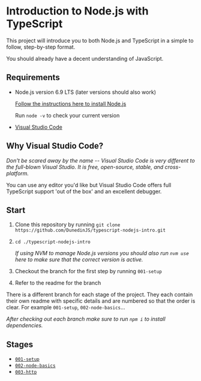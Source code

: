 # Introduction to Node.js with TypeScript

This project will introduce you to both Node.js and TypeScript in a simple to follow, step-by-step format.

You should already have a decent understanding of JavaScript.

## Requirements

* Node.js version 6.9 LTS (later versions should also work)

    [Follow the instructions here to install Node.js](https://github.com/DunedinJS/dunedin-modern-javascript/blob/master/topics/common/nodejs-install.md)

    Run `node -v` to check your current version

* [Visual Studio Code](https://code.visualstudio.com/)

## Why Visual Studio Code?

_Don't be scared away by the name -- Visual Studio Code is very different to the full-blown Visual Studio. It is free, open-source, stable, and cross-platform._

You can use any editor you'd like but Visual Studio Code offers full TypeScript support
'out of the box' and an excellent debugger.

## Start

1. Clone this repository by running `git clone https://github.com/DunedinJS/typescript-nodejs-intro.git`
2. `cd ./typescript-nodejs-intro`

    _If using NVM to manage Node.js versions you should also run `nvm use` here to make sure that the correct version is active._

3. Checkout the branch for the first step by running `001-setup`

4. Refer to the readme for the branch

There is a different branch for each stage of the project. They each contain their own readme with specific details and are numbered so that the order is clear. For example `001-setup`, `002-node-basics`...

_After checking out each branch make sure to run `npm i` to install dependencies._

## Stages

* [`001-setup`](https://github.com/DunedinJS/typescript-nodejs-intro/tree/001-setup)
* [`002-node-basics`](https://github.com/DunedinJS/typescript-nodejs-intro/tree/002-node-basics)
* [`003-http`](https://github.com/DunedinJS/typescript-nodejs-intro/tree/003-http)
